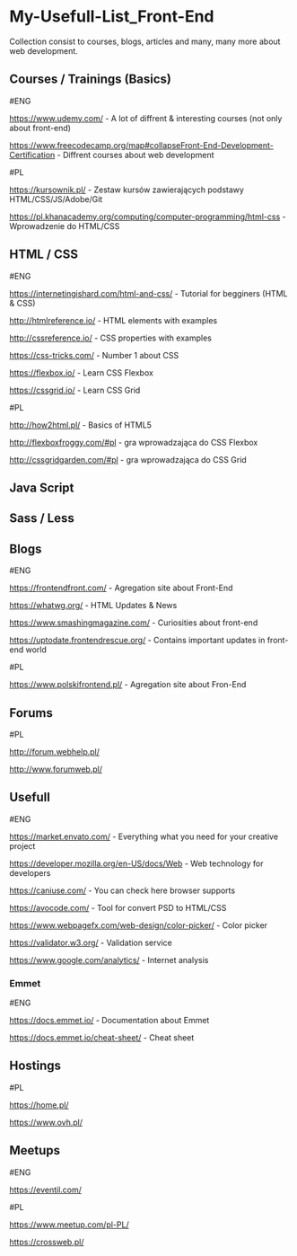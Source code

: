 # My-Usefull-List_Front-End
Collection consist to courses, blogs, articles and many, many more about web development.

## Courses / Trainings (Basics)

#ENG

https://www.udemy.com/ - A lot of diffrent & interesting courses (not only about front-end)

https://www.freecodecamp.org/map#collapseFront-End-Development-Certification - Diffrent courses about web development

#PL

https://kursownik.pl/ - Zestaw kursów zawierających podstawy HTML/CSS/JS/Adobe/Git

https://pl.khanacademy.org/computing/computer-programming/html-css - Wprowadzenie do HTML/CSS

## HTML / CSS

#ENG

https://internetingishard.com/html-and-css/ - Tutorial for begginers (HTML & CSS)

http://htmlreference.io/ - HTML elements with examples

http://cssreference.io/ - CSS properties with examples

https://css-tricks.com/ - Number 1 about CSS

https://flexbox.io/ - Learn CSS Flexbox

https://cssgrid.io/ - Learn CSS Grid

#PL

http://how2html.pl/ - Basics of HTML5

http://flexboxfroggy.com/#pl - gra wprowadzająca do CSS Flexbox

http://cssgridgarden.com/#pl - gra wprowadzająca do CSS Grid

## Java Script

## Sass / Less

## Blogs

#ENG

https://frontendfront.com/ - Agregation site about Front-End

https://whatwg.org/ - HTML Updates & News

https://www.smashingmagazine.com/ - Curiosities about front-end

https://uptodate.frontendrescue.org/ - Contains important updates in front-end world

#PL

https://www.polskifrontend.pl/ - Agregation site about Fron-End

## Forums

#PL

http://forum.webhelp.pl/ 

http://www.forumweb.pl/

## Usefull

#ENG

https://market.envato.com/ - Everything what you need for your creative project

https://developer.mozilla.org/en-US/docs/Web - Web technology for developers

https://caniuse.com/ - You can check here browser supports

https://avocode.com/ - Tool for convert PSD to HTML/CSS

https://www.webpagefx.com/web-design/color-picker/ - Color picker

https://validator.w3.org/ - Validation service

https://www.google.com/analytics/ - Internet analysis

### Emmet

#ENG

https://docs.emmet.io/ - Documentation about Emmet

https://docs.emmet.io/cheat-sheet/ - Cheat sheet

## Hostings

#PL

https://home.pl/

https://www.ovh.pl/

## Meetups

#ENG

https://eventil.com/

#PL

https://www.meetup.com/pl-PL/

https://crossweb.pl/



